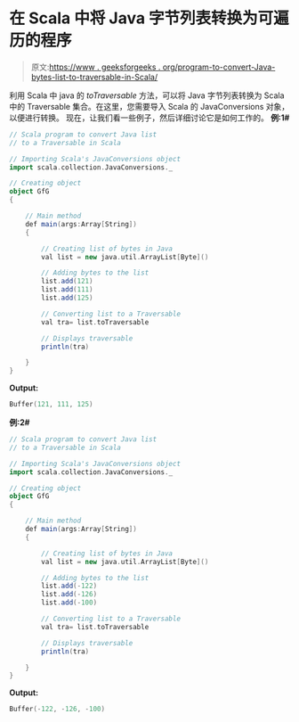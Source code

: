 # 在 Scala 中将 Java 字节列表转换为可遍历的程序

> 原文:[https://www . geeksforgeeks . org/program-to-convert-Java-bytes-list-to-traversable-in-Scala/](https://www.geeksforgeeks.org/program-to-convert-java-list-of-bytes-to-traversable-in-scala/)

利用 Scala 中 java 的 *toTraversable* 方法，可以将 Java 字节列表转换为 Scala 中的 Traversable 集合。在这里，您需要导入 Scala 的 JavaConversions 对象，以便进行转换。
现在，让我们看一些例子，然后详细讨论它是如何工作的。
**例:1#**

```scala
// Scala program to convert Java list 
// to a Traversable in Scala

// Importing Scala's JavaConversions object
import scala.collection.JavaConversions._

// Creating object
object GfG
{ 

    // Main method
    def main(args:Array[String])
    {

        // Creating list of bytes in Java
        val list = new java.util.ArrayList[Byte]()

        // Adding bytes to the list
        list.add(121)
        list.add(111)
        list.add(125)

        // Converting list to a Traversable 
        val tra= list.toTraversable

        // Displays traversable 
        println(tra)

    }
}
```

**Output:**

```scala
Buffer(121, 111, 125)

```

**例:2#**

```scala
// Scala program to convert Java list
// to a Traversable in Scala

// Importing Scala's JavaConversions object
import scala.collection.JavaConversions._

// Creating object
object GfG
{ 

    // Main method
    def main(args:Array[String])
    {

        // Creating list of bytes in Java
        val list = new java.util.ArrayList[Byte]()

        // Adding bytes to the list
        list.add(-122)
        list.add(-126)
        list.add(-100)

        // Converting list to a Traversable 
        val tra= list.toTraversable

        // Displays traversable 
        println(tra)

    }
}
```

**Output:**

```scala
Buffer(-122, -126, -100)

```